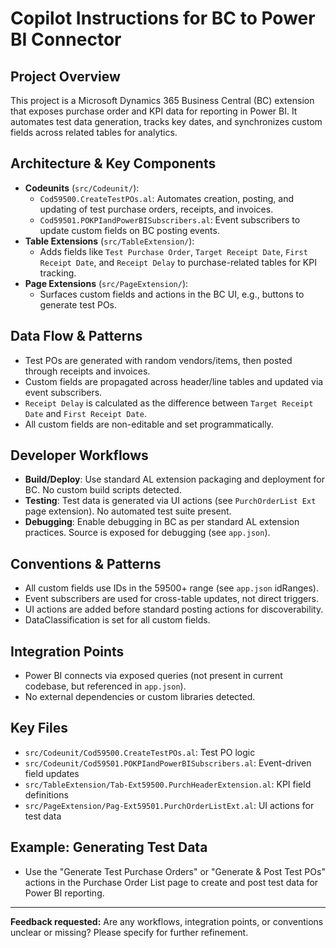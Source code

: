 # Copilot Instructions for BC to Power BI Connector

## Project Overview
This project is a Microsoft Dynamics 365 Business Central (BC) extension that exposes purchase order and KPI data for reporting in Power BI. It automates test data generation, tracks key dates, and synchronizes custom fields across related tables for analytics.

## Architecture & Key Components
- **Codeunits** (`src/Codeunit/`):
  - `Cod59500.CreateTestPOs.al`: Automates creation, posting, and updating of test purchase orders, receipts, and invoices.
  - `Cod59501.POKPIandPowerBISubscribers.al`: Event subscribers to update custom fields on BC posting events.
- **Table Extensions** (`src/TableExtension/`):
  - Adds fields like `Test Purchase Order`, `Target Receipt Date`, `First Receipt Date`, and `Receipt Delay` to purchase-related tables for KPI tracking.
- **Page Extensions** (`src/PageExtension/`):
  - Surfaces custom fields and actions in the BC UI, e.g., buttons to generate test POs.

## Data Flow & Patterns
- Test POs are generated with random vendors/items, then posted through receipts and invoices.
- Custom fields are propagated across header/line tables and updated via event subscribers.
- `Receipt Delay` is calculated as the difference between `Target Receipt Date` and `First Receipt Date`.
- All custom fields are non-editable and set programmatically.

## Developer Workflows
- **Build/Deploy**: Use standard AL extension packaging and deployment for BC. No custom build scripts detected.
- **Testing**: Test data is generated via UI actions (see `PurchOrderList Ext` page extension). No automated test suite present.
- **Debugging**: Enable debugging in BC as per standard AL extension practices. Source is exposed for debugging (see `app.json`).

## Conventions & Patterns
- All custom fields use IDs in the 59500+ range (see `app.json` idRanges).
- Event subscribers are used for cross-table updates, not direct triggers.
- UI actions are added before standard posting actions for discoverability.
- DataClassification is set for all custom fields.

## Integration Points
- Power BI connects via exposed queries (not present in current codebase, but referenced in `app.json`).
- No external dependencies or custom libraries detected.

## Key Files
- `src/Codeunit/Cod59500.CreateTestPOs.al`: Test PO logic
- `src/Codeunit/Cod59501.POKPIandPowerBISubscribers.al`: Event-driven field updates
- `src/TableExtension/Tab-Ext59500.PurchHeaderExtension.al`: KPI field definitions
- `src/PageExtension/Pag-Ext59501.PurchOrderListExt.al`: UI actions for test data

## Example: Generating Test Data
- Use the "Generate Test Purchase Orders" or "Generate & Post Test POs" actions in the Purchase Order List page to create and post test data for Power BI reporting.

---

**Feedback requested:** Are any workflows, integration points, or conventions unclear or missing? Please specify for further refinement.